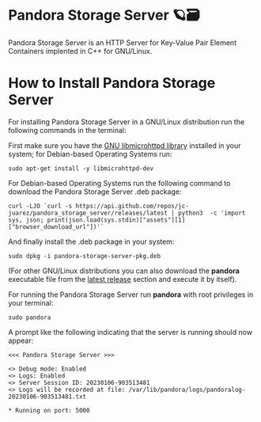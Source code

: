 # Pandora Storage Server 🪐🗃️

Pandora Storage Server is an HTTP Server for Key-Value Pair Element Containers implented in C++ for GNU/Linux.

How to Install Pandora Storage Server
==========

For installing Pandora Storage Server in a GNU/Linux distribution run the following commands in the terminal:

First make sure you have the [GNU libmicrohttpd library](https://www.gnu.org/software/libmicrohttpd/) installed in your system; for Debian-based Operating Systems run:

```shell
sudo apt-get install -y libmicrohttpd-dev
```

For Debian-based Operating Systems run the following command to download the Pandora Storage Server .deb package:

```shell
curl -LJO `curl -s https://api.github.com/repos/jc-juarez/pandora_storage_server/releases/latest | python3  -c 'import sys, json; print(json.load(sys.stdin)["assets"][1]["browser_download_url"])'`
```

And finally install the .deb package in your system:

```shell
sudo dpkg -i pandora-storage-server-pkg.deb
```

(For other GNU/Linux distributions you can also download the **pandora** executable file from the [latest release](https://github.com/jc-juarez/pandora_storage_server/releases/latest) section and execute it by itself). 

For running the Pandora Storage Server run **pandora** with root privileges in your terminal:

```shell
sudo pandora
```

A prompt like the following indicating that the server is running should now appear:

```
<<< Pandora Storage Server >>>

<> Debug mode: Enabled
<> Logs: Enabled
<> Server Session ID: 20230106-903513481
<> Logs will be recorded at file: /var/lib/pandora/logs/pandoralog-20230106-903513481.txt

* Running on port: 5000
```





